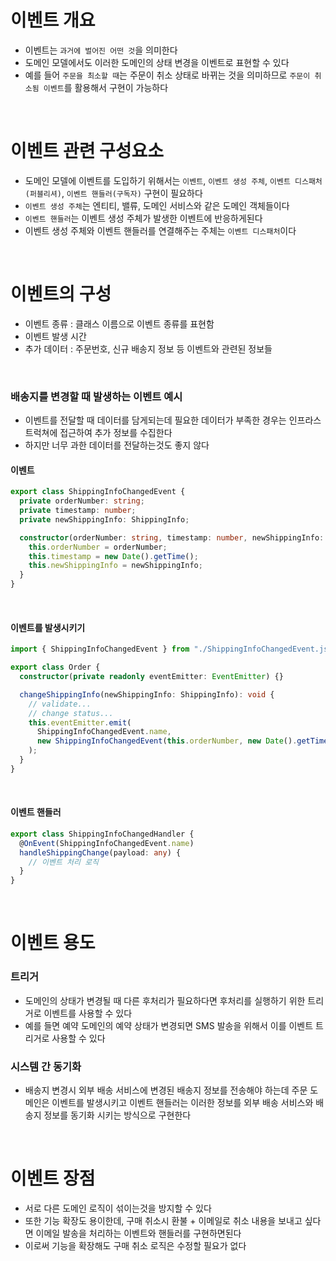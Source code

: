 # 이벤트 개요

- 이벤트는 `과거에 벌어진 어떤 것`을 의미한다
- 도메인 모델에서도 이러한 도메인의 상태 변경을 이벤트로 표현할 수 있다
- 예를 들어 `주문을 최소할 때`는 주문이 취소 상태로 바뀌는 것을 의미하므로 `주문이 취소됨 이벤트`를 활용해서 구현이 가능하다

<br>

# 이벤트 관련 구성요소

- 도메인 모델에 이벤트를 도입하기 위해서는 `이벤트`, `이벤트 생성 주체`, `이벤트 디스패처(퍼블리셔)`, `이벤트 핸들러(구독자)` 구현이 필요하다
- `이벤트 생성 주체`는 엔티티, 밸류, 도메인 서비스와 같은 도메인 객체들이다
- `이벤트 핸들러`는 이벤트 생성 주체가 발생한 이벤트에 반응하게된다
- 이벤트 생성 주체와 이벤트 핸들러를 연결해주는 주체는 `이벤트 디스패처`이다

<br>

# 이벤트의 구성

- 이벤트 종류 : 클래스 이름으로 이벤트 종류를 표현함
- 이벤트 발생 시간
- 추가 데이터 : 주문번호, 신규 배송지 정보 등 이벤트와 관련된 정보들

<br>

### 배송지를 변경할 때 발생하는 이벤트 예시

- 이벤트를 전달할 때 데이터를 담게되는데 필요한 데이터가 부족한 경우는 인프라스트럭쳐에 접근하여 추가 정보를 수집한다
- 하지만 너무 과한 데이터를 전달하는것도 좋지 않다

#### 이벤트

```ts
export class ShippingInfoChangedEvent {
  private orderNumber: string;
  private timestamp: number;
  private newShippingInfo: ShippingInfo;

  constructor(orderNumber: string, timestamp: number, newShippingInfo: ShippingInfo) {
    this.orderNumber = orderNumber;
    this.timestamp = new Date().getTime();
    this.newShippingInfo = newShippingInfo;
  }
}
```

<br>

#### 이벤트를 발생시키기

```ts
import { ShippingInfoChangedEvent } from "./ShippingInfoChangedEvent.js";

export class Order {
  constructor(private readonly eventEmitter: EventEmitter) {}

  changeShippingInfo(newShippingInfo: ShippingInfo): void {
    // validate...
    // change status...
    this.eventEmitter.emit(
      ShippingInfoChangedEvent.name,
      new ShippingInfoChangedEvent(this.orderNumber, new Date().getTime(), newShippingInfo)
    );
  }
}
```

<br>

#### 이벤트 핸들러

```ts
export class ShippingInfoChangedHandler {
  @OnEvent(ShippingInfoChangedEvent.name)
  handleShippingChange(payload: any) {
    // 이벤트 처리 로직
  }
}
```

<br>

# 이벤트 용도

### 트리거

- 도메인의 상태가 변경될 때 다른 후처리가 필요하다면 후처리를 실행하기 위한 트리거로 이벤트를 사용할 수 있다
- 예를 들면 예약 도메인의 예약 상태가 변경되면 SMS 발송을 위해서 이를 이벤트 트리거로 사용할 수 있다
  <br>

### 시스템 간 동기화

- 배송지 변경시 외부 배송 서비스에 변경된 배송지 정보를 전송해야 하는데 주문 도메인은 이벤트를 발생시키고 이벤트 핸들러는 이러한 정보를 외부 배송 서비스와 배송지 정보를 동기화 시키는 방식으로 구현한다

<br>

# 이벤트 장점

- 서로 다른 도메인 로직이 섞이는것을 방지할 수 있다
- 또한 기능 확장도 용이한데, 구매 취소시 환불 + 이메일로 취소 내용을 보내고 싶다면 이메일 발송을 처리하는 이벤트와 핸들러를 구현하면된다
- 이로써 기능을 확장해도 구매 취소 로직은 수정할 필요가 없다

